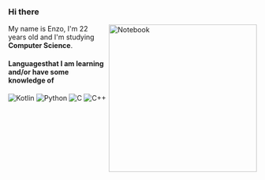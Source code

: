 ### Hi there

<img src="https://raw.githubusercontent.com/MicaelliMedeiros/micaellimedeiros/master/image/computer-illustration.png" min-width="3000px" max-width="300px" width="300px" align="right" alt="Notebook">

<p align="left"> 
  My name is Enzo, I'm 22 years old and I'm studying <strong>Computer Science</strong>.<br>
</p>

#### Languages ​​that I am learning and/or have some knowledge of
![Kotlin](https://img.shields.io/badge/-Kotlin-7f52ff?style=for-the-badge&logo=kotlin&logoColor=fff)
![Python](https://img.shields.io/badge/-Python-0095d5?style=for-the-badge&logo=python&logoColor=fff)
![C](https://img.shields.io/badge/-C-3776ab?style=for-the-badge&logo=C&logoColor=fff)
![C++](https://img.shields.io/badge/-c++-048?style=for-the-badge&logo=cplusplus&logoColor=fff)


 
 
